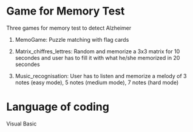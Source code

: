 # Game for Memory Test 
Three games for memory test to detect Alzheimer

1) MemoGame: Puzzle matching with flag cards

2) Matrix_chiffres_lettres: Random and memorize a 3x3 matrix for 10 secondes and user has to fill it with what he/she memorized in 20 secondes

3) Music_recognisation: User has to listen and memorize a melody of 3 notes (easy mode), 5 notes (medium mode), 7 notes (hard mode) 

# Language of coding
Visual Basic
